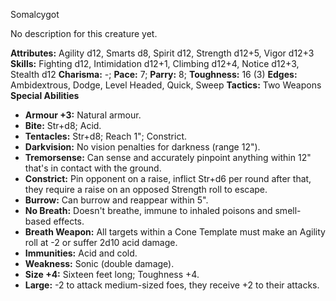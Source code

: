 Somalcygot

No description for this creature yet.

**Attributes:** Agility d12, Smarts d8, Spirit d12, Strength d12+5,
Vigor d12+3
**Skills:** Fighting d12, Intimidation d12+1, Climbing d12+4, Notice
d12+3, Stealth d12
**Charisma:** -; **Pace:** 7; **Parry:** 8; **Toughness:** 16 (3)
**Edges:** Ambidextrous, Dodge, Level Headed, Quick, Sweep
**Tactics:** Two Weapons
**Special Abilities**
- **Armour +3:** Natural armour.
- **Bite:** Str+d8; Acid.
- **Tentacles:** Str+d8; Reach 1"; Constrict.
- **Darkvision:** No vision penalties for darkness (range 12").
- **Tremorsense:** Can sense and accurately pinpoint anything within
12" that's in contact with the ground.
- **Constrict:** Pin opponent on a raise, inflict Str+d6 per round after
that, they require a raise on an opposed Strength roll to escape.
- **Burrow:** Can burrow and reappear within 5".
- **No Breath:** Doesn't breathe, immune to inhaled poisons and
smell-based effects.
- **Breath Weapon:** All targets within a Cone Template must make an
Agility roll at -2 or suffer 2d10 acid damage.
- **Immunities:** Acid and cold.
- **Weakness:** Sonic (double damage).
- **Size +4:** Sixteen feet long; Toughness +4.
- **Large:** -2 to attack medium-sized foes, they receive +2 to their
attacks.

